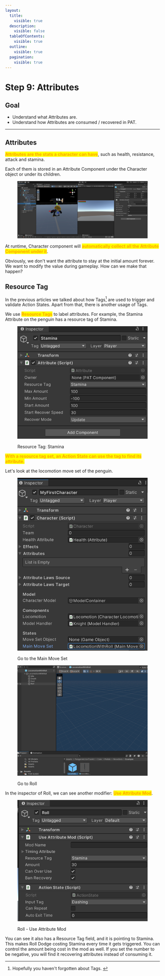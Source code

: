 ```yaml
---
layout:
  title:
    visible: true
  description:
    visible: false
  tableOfContents:
    visible: true
  outline:
    visible: true
  pagination:
    visible: true
---
```


# Step 9: Attributes

## Goal

* Understand what Attributes are.
* Understand how Attributes  are consumed / recovered in PAT.

***

## Attributes

<mark style="color:orange;">**Attributes are the stats a character can have**</mark>, such as health, resistance, attack and stamina.&#x20;

Each of them is stored in an Attribute Component under the Character object or under its children.

<figure><img src="../../.gitbook/assets/image (23).png" alt=""><figcaption></figcaption></figure>

At runtime, Character component will <mark style="color:orange;">**automatically collect all the Attribute Component under it**</mark>.&#x20;

Obviously, we don't want the attribute to stay at the initial amount forever. We want to modify the value during gameplay. How can we make that happen?

## Resource Tag

In the previous articles we talked about how Tags[^1] are used to trigger and validate Action States. Apart from that, there is another usage of Tags.&#x20;

We use <mark style="color:orange;">**Resource Tags**</mark> to label attributes. For example, the Stamina Attribute on the penguin has a resource tag of Stamina.

<figure><img src="../../.gitbook/assets/image (56).png" alt=""><figcaption><p>Resource Tag: Stamina</p></figcaption></figure>

<mark style="color:orange;">**With a resource tag set, an Action State can use the tag to find its attribute.**</mark>

Let's look at the locomotion move set of the penguin.

<figure><img src="../../.gitbook/assets/image (57).png" alt=""><figcaption><p>Go to the Main Move Set</p></figcaption></figure>

<figure><img src="../../.gitbook/assets/image (58).png" alt=""><figcaption><p>Go to Roll</p></figcaption></figure>

In the inspector of Roll, we can see another modifier: <mark style="color:orange;">**Use Attribute Mod**</mark>.

<figure><img src="../../.gitbook/assets/image (59).png" alt=""><figcaption><p>Roll - Use Attribute Mod</p></figcaption></figure>

You can see it also has a Resource Tag field, and it is pointing to Stamina. This makes Roll Dodge costing Stamina every time it gets triggered. You can control the amount being cost in the mod as well. If you set the number to be negative, you will find it recovering attributes instead of consuming it.



[^1]: Hopefully you haven't forgotten about Tags.&#x20;
